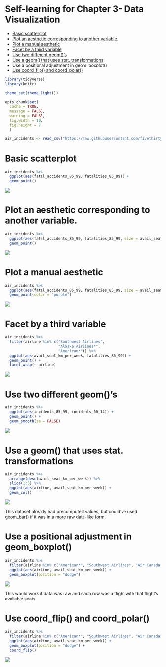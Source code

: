 Self-learning for Chapter 3- Data Visualization
================

  - [Basic scatterplot](#basic-scatterplot)
  - [Plot an aesthetic corresponding to another
    variable.](#plot-an-aesthetic-corresponding-to-another-variable.)
  - [Plot a manual aesthetic](#plot-a-manual-aesthetic)
  - [Facet by a third variable](#facet-by-a-third-variable)
  - [Use two different geom()’s](#use-two-different-geoms)
  - [Use a geom() that uses stat.
    transformations](#use-a-geom-that-uses-stat.-transformations)
  - [Use a positional adjustment in
    geom\_boxplot()](#use-a-positional-adjustment-in-geom_boxplot)
  - [Use coord\_flip() and
    coord\_polar()](#use-coord_flip-and-coord_polar)

``` r
library(tidyverse)
library(knitr)

theme_set(theme_light())

opts_chunk$set(
  cache = TRUE,
  message = FALSE, 
  warning = FALSE, 
  fig.width = 10, 
  fig.height = 7
  )
```

``` r
air_incidents <- read_csv("https://raw.githubusercontent.com/fivethirtyeight/data/master/airline-safety/airline-safety.csv") 
```

# Basic scatterplot

``` r
air_incidents %>% 
  ggplot(aes(fatal_accidents_85_99, fatalities_85_99)) +
  geom_point()
```

![](data_visualization_self_learn_files/figure-gfm/unnamed-chunk-3-1.png)<!-- -->

# Plot an aesthetic corresponding to another variable.

``` r
air_incidents %>% 
  ggplot(aes(fatal_accidents_85_99, fatalities_85_99, size = avail_seat_km_per_week)) +
  geom_point()
```

![](data_visualization_self_learn_files/figure-gfm/unnamed-chunk-4-1.png)<!-- -->

# Plot a manual aesthetic

``` r
air_incidents %>% 
  ggplot(aes(fatal_accidents_85_99, fatalities_85_99, size = avail_seat_km_per_week)) +
  geom_point(color = "purple")
```

![](data_visualization_self_learn_files/figure-gfm/unnamed-chunk-5-1.png)<!-- -->

# Facet by a third variable

``` r
air_incidents %>% 
  filter(airline %in% c("Southwest Airlines",
                        "Alaska Airlines*",
                        "American*")) %>% 
  ggplot(aes(avail_seat_km_per_week, fatalities_85_99)) +
  geom_point() +
  facet_wrap(~ airline)
```

![](data_visualization_self_learn_files/figure-gfm/unnamed-chunk-6-1.png)<!-- -->

# Use two different geom()’s

``` r
air_incidents %>% 
  ggplot(aes(incidents_85_99, incidents_00_14)) +
  geom_point() +
  geom_smooth(se = FALSE)
```

![](data_visualization_self_learn_files/figure-gfm/unnamed-chunk-7-1.png)<!-- -->

# Use a geom() that uses stat. transformations

``` r
air_incidents %>% 
  arrange(desc(avail_seat_km_per_week)) %>% 
  slice(1:5) %>% 
  ggplot(aes(airline, avail_seat_km_per_week)) +
  geom_col()
```

![](data_visualization_self_learn_files/figure-gfm/unnamed-chunk-8-1.png)<!-- -->

This dataset already had precomputed values, but could’ve used
geom\_bar() if it was in a more raw data-like form.

# Use a positional adjustment in geom\_boxplot()

``` r
air_incidents %>% 
  filter(airline %in% c("American*", "Southwest Airlines", "Air Canada")) %>% 
  ggplot(aes(airline, avail_seat_km_per_week)) +
  geom_boxplot(position = "dodge")
```

![](data_visualization_self_learn_files/figure-gfm/unnamed-chunk-9-1.png)<!-- -->

This would work if data was raw and each row was a flight with that
flight’s available seats

# Use coord\_flip() and coord\_polar()

``` r
air_incidents %>% 
  filter(airline %in% c("American*", "Southwest Airlines", "Air Canada")) %>% 
  ggplot(aes(airline, avail_seat_km_per_week)) +
  geom_boxplot(position = "dodge") +
  coord_flip()
```

![](data_visualization_self_learn_files/figure-gfm/unnamed-chunk-10-1.png)<!-- -->

